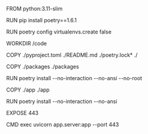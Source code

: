 FROM python:3.11-slim

RUN pip install poetry==1.6.1

RUN poetry config virtualenvs.create false

WORKDIR /code

COPY ./pyproject.toml ./README.md ./poetry.lock* ./

COPY ./packages ./packages

RUN poetry install  --no-interaction --no-ansi --no-root

COPY ./app ./app

RUN poetry install --no-interaction --no-ansi

EXPOSE 443

CMD exec uvicorn app.server:app --port 443
